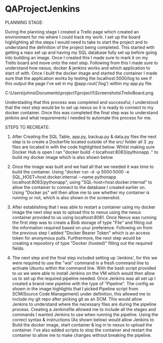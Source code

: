 # QAProjectJenkins

PLANNING STAGE:

During the planning stage I created a Trello page which created an environment for me where I could track my work. I set up the board highlighting all the steps I would need to take to start the project and to understand the definition of the project being completed. This started with getting a repo set up and having my SQL database fully set up before going into building an image. Once I created this I made sure to mark it on my Trello board and move onto the next step. Following from this I made sure to understand how nexus, docker & jenkins works and which application to start of with. Once I built the docker image and started the container I made sure that the application works by testing the localhost:5000/log to see if this output the page I've set in my @app.rout('/log') within my app.py file. 

C:\Users\johns\Documents\project1\project1\Screenshots\TrelloBoard.png

Understading that this process was completed and successful, I understood that the next step would be to set up nexus so it is ready to connect to my docker container. Once this was completed the final step was to understand jenkins and what requirements I needed to automate this process for me.

STEPS TO RECREATE:

1. After Creating the SQL Table, app.py, backup.py & data.py files the next step is to create a Dockerfile located outside of the src/ folder all 3 .py files are located in with the code highlighted below. Whilst making sure Docker Hub is open I ran "docker build -t localhost:8083/pythonapp ." to build my docker image which is also shown below.

2. Once the image was built and we had all that we needed it was time to build the container. Using "docker run -d -p 5000:5000 -e SQL_HOST=host.docker.internal --name pythonapp localhost:8083/pythonapp", using "SQL-host=host.docker.internal" to allow the container to connect to the database I created earlier on. Using "Docker ps" will then allow me to see whether my container is running or not, which is also shown in the screenshot.

3. After establishing that I was able to restart a container using my docker image the next step was to upload this to nexus using the nexus container provided to us using localhost:8081. Once Nexus was running the first step was to create a Blob storage of type "File" and filling out the information required based on your preference. Following on from the previous step I added "Docker Bearer Token" which is an access token for anonymous pulls. Furthermore, the next step would be creating a repository of type "Docker (hosted)" filling out the required fields. 

4. The next step and the final step included setting up 'Jenkins', for this we were required to use the "wsl" command in a fresh command line to activate Ubuntu within the command line. With the bash script provided to us we were able to install Jenkins on the VM which would then allow us to set up the required pipeline needed. Once Jenkins was all set up I created a brand new pipeline with the type of "Pipeline". The config as shown in the image highlights that I picked Pipeline script from SCM(Source Code Management) under definition, this allowed me to include my git repo after picking git as an SCM. This would allow Jenkins to understand where the necessary files are during the pipeline process. Creating a Jenkinsfile allowed me to include all the stages and commands I wanted Jenkins to use when running the pipeline. Using the correct syntax & instructions (As shown below) would allow Jenkins to Build the docker image, start container & log in to nexus to upload the container. I've also added scripts to stop the container and restart the container to allow me to make changes without breaking the pipeline.
